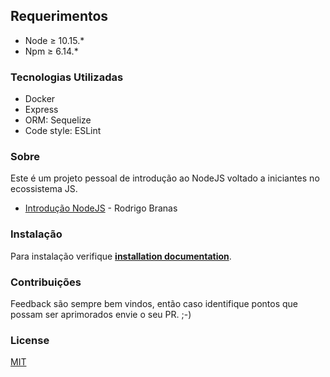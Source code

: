 ## Requerimentos

- Node &ge; 10.15.*
- Npm &ge; 6.14.*

### Tecnologias Utilizadas

* Docker 
* Express
* ORM: Sequelize
* Code style: ESLint

### Sobre

Este é um projeto pessoal de introdução ao NodeJS voltado a iniciantes no ecossistema JS.

- <a href="https://www.youtube.com/watch?v=KtDwdoxQL4A&list=PLQCmSnNFVYnTFo60Bt972f8HA4Td7WKwq">Introdução NodeJS</a> - Rodrigo Branas 

### Instalação

Para instalação verifique **[installation documentation](docs/installation.md)**.

### Contribuições
Feedback são sempre bem vindos, então caso identifique pontos que possam ser aprimorados envie o seu PR. ;-)

### License
[MIT](https://choosealicense.com/licenses/mit/)